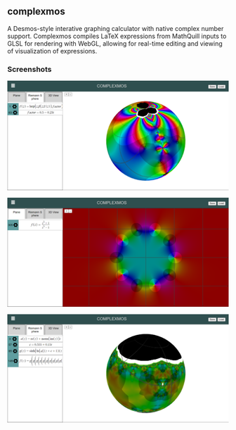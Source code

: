## complexmos

A Desmos-style interative graphing calculator with native complex number support. Complexmos compiles LaTeX expressions from MathQuill inputs to GLSL for rendering with WebGL, allowing for real-time editing and viewing of visualization of expressions.

### Screenshots

![A graph involving the Beta function and Gamma function](https://raw.githubusercontent.com/sam-lb/complexmos/master/data/cover/screenshot_1.png)

![A graph of a rotationally symmetric rational function with five zeroes and five poles](https://raw.githubusercontent.com/sam-lb/complexmos/master/data/cover/screenshot_2.png)

![A graph of a fractal generated by iterating a function](https://raw.githubusercontent.com/sam-lb/complexmos/master/data/cover/screenshot_3.png)